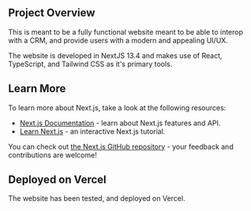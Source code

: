 
## Project Overview

This is meant to be a fully functional website meant to be able to interop with a CRM, and provide users with a modern and appealing UI/UX. 

The website is developed in NextJS 13.4 and makes use of React, TypeScript, and Tailwind CSS as it's primary tools.

## Learn More

To learn more about Next.js, take a look at the following resources:

- [Next.js Documentation](https://nextjs.org/docs) - learn about Next.js features and API.
- [Learn Next.js](https://nextjs.org/learn) - an interactive Next.js tutorial.

You can check out [the Next.js GitHub repository](https://github.com/vercel/next.js/) - your feedback and contributions are welcome!

## Deployed on Vercel

The website has been tested, and deployed on Vercel.
